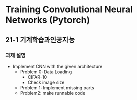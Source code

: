 # Training Convolutional Neural Networks (Pytorch)

## 21-1 기계학습과인공지능

### 과제 설명

- Implement CNN with the given architecture
  - Problem 0: Data Loading
    - CIFAR-10
    - Check image size
  - Problem 1: Implement missing parts
  - Problem2: make runnable code
